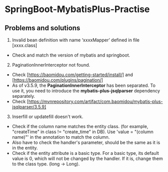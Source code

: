 # SpringBoot-MybatisPlus-Practise

## Problems and solutions

1. Invalid bean definition with name ‘xxxxMapper’ defined in file [xxxx.class]
  - Check and match the version of mybatis and springboot.

    
2. PaginationInnerInterceptor not found.
  - Check [https://baomidou.com/getting-started/install/] and [https://baomidou.com/plugins/pagination/]
  - As of v3.5.9, the **PaginationInnerInterceptor** has been separated. To use it, you need to introduce the **mybatis-plus-jsqlparser** dependency separately.
  - Check [https://mvnrepository.com/artifact/com.baomidou/mybatis-plus-jsqlparser/3.5.9]

    
3. Inserfill or updatefill doesn't work.
  - Check if the column name matches the entity class. (for example, "createTime" in class != "create_time" in DB). Use 'value = "(column name)"' in the annotation to match the column.
  - Also have to check the handler's parameter, should be the same as it is in the entity.
  - Check if the entity attribute is a basic type. For a basic type, its default value is 0, which will not be changed by the handler. If it is, change them to the class type. (long -> Long).
